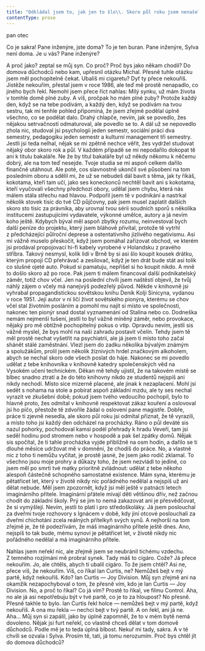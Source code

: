 ```yaml
---
title: "Odkládal jsem to, jak jen to šlo\\. Skoro půl roku jsem nenašel dost odhodlání, abych prostě dětem oznámil, že odcházím\\. Dál už to odkládat nejde, do domu s\_pečovatelskou službou totiž nastupuji už zítra ráno\\. Jistě, můj synek by se teď chtěl na hoďku natáhnout, jak prohlásil\\. Nejraději bych mu jednu vrazil\\. Já k\_tomuto okamžiku už tolik dní sbírám síly, několikrát jsem si přeříkal svou abdikační řeč, a\_on se zeptá: Teďkááá? Pitomec\\. Jo, teďka, okamžitě dolů\\. Sedám si za stůl a\_čekám, až se přišourá Sylva s\_Michalem\\. Sednout! Podívají se na sebe, ale oba si sednou\\. Chvíli nevím, jak začít… Možná to budete cítit nějak podobně jako já, že posledních pár let… Pan syn si uprostřed mé věty odkašle a\_přihlásí se jako ve škole\\. Kafíčko, ne? Že bysme si dali aspoň kafíčko? Zabořím hlavu do dlaní, nejraději bych se vypařil stropem\\. Sylva bez řečí vstane a\_odchází do kuchyně, kde postaví na kávu\\. Zadívám se na syna a\_přemýšlím, co a\_kdy jsem vlastně pokazil\\. Nevím, co se mu honí hlavou, ale můj nepochybně zoufalý pohled si vyložil jako pobídku k\_nezávaznému žvanění\\. Plácá o\_tom, jak se poprvé v\_životě vezl zadarmo taxíkem a\_že se ukázalo, že řidič je fanoušek Johnnyho Cashe, a\_že je podle něj úplně zbytečný plnit bramborovej knedlík škvarkama, když je k\_němu zelí a\_kačena\\. Hele, já teda nevím, cos měl tak důležitýho na práci v\_neděli odpoledne, pokračuje synek, a\_já už to nevydržím a\_skočím mu do řeči\\. Musel jsem se balit, chápeš? Balit, jo? A\_co? V\_tom okamžiku už Sylva přinesla kávu a\_zeptala se úplně stejně\\. Co balit, tati? Potřeboval jsem si sbalit věci, zítra odjíždím\\. Rozhodl jsem se, že odejdu do domu s\_pečovatelskou službou, a\_nastoupit tam mám zítra\\. To je důvod, proč jsem s\_vámi chtěl mluvit\\. Takže teď to víte\\. Budu potřebovat, abys mi pomohl s\_taškama, říkám Michalovi, Sylva mně ráno zavolá taxi… Do urychlené zprávy o\_mém zítřejším odjezdu se ozve bušení na dveře\\."
contentType: prose
---
```


<section>

pan otec

Co je sakra! Pane inženýre, jste doma? To je ten buran. Pane inženýre, Sylva není doma. Je u vás? Pane inženýre?

A proč jako? zeptal se můj syn. Co proč? Proč bys jako někam chodil? Do domova důchodců nebo kam, upřesnil otázku Michal. Přesně tuhle otázku jsem měl pochopitelně čekat. Ubalíš mi cigaretu? Dyť ty přece nekouříš. Jistěže nekouřím, přestal jsem v roce 1986, ale teď mě prostě nenapadlo, co jiného bych řekl. Nemohl jsem přece říct nahlas: Milý synku, už mám života v tomhle domě plné zuby. A víš, pročpak ho mám plné zuby? Protože každý den, když se na tebe podívám, a každý den, když se podívám na tvou sestru, tak mi tenhle pohled připomíná, že jsem zřejmě podělal úplně všechno, co se podělat dalo. Drahý chlapče, nevím, jak se povedlo, žes nějakou setrvačností odmaturoval, ale povedlo se to. A dál už se nepovedlo zhola nic, studoval jsi psychologii jeden semestr, sociální práci dva semestry, pedagogiku jeden semestr a kulturní management tři semestry. Jestli jsi teda nelhal, nějak se mi zpětně nechce věřit, žes vydržel studovat nějaký obor skoro rok a půl. V každém případě se mi nepodařilo dokopat tě ani k titulu bakaláře. Ne že by titul bakaláře byl už někdy někomu k něčemu dobrý, ale na tom teď nesejde. Tvoje studia se mi aspoň celkem dařilo finančně utáhnout. Ale poté, cos slavnostně ukončil své působení na tom posledním oboru a sdělil mi, že už se nebudeš dál bavit s těma, jak ty říkáš, kokotama, kteří tam učí, jako ses koneckonců nechtěl bavit ani s kokotama, kteří vyučovali všechny předchozí obory, udělal jsem chybu, která nás málem stála střechu nad hlavou. Podpořil jsem tě v podnikání a nastrkal několik stovek tisíc do tvé CD půjčovny, pak jsem musel zaplatit dalších skoro sto tisíc za právníka, aby urovnal tvou sérii soudních sporů s několika institucemi zastupujícími vydavatele, výkonné umělce, autory a já nevím koho ještě. Kdybych býval měl aspoň zbytky rozumu, neinvestoval bych další peníze do projektu, který jsem bláhově přivítal, protože tě vytrhl z předcházející půlroční deprese a ostentativního jízlivého negativismu. Asi mi vážně muselo přeskočit, když jsem pomáhal zařizovat obchod, ve kterém jsi prodával propojovací hi-fi kabely vyrobené v Holandsku z pravého stříbra. Takový nesmysl, kolik lidí v Brně by si asi šlo koupit kousek drátku, kterým propojí CD přehrávač a zesilovač, když je ten drát bude stát asi tolik co slušné ojeté auto. Pokud si pamatuju, nepřišel si ho koupit nikdo. A mně to došlo skoro až po roce. Pak jsem ti málem financoval další podnikatelský záměr, totiž chov včel. Jen na poslední chvíli jsem naštěstí objevil, že tvůj náhlý zájem o včely má nanejvýš podezřelý původ. Někde v knihovně jsi vyhrabal propagandistickou sovětskou knihu Deník Kolji Sinicyna, vydanou v roce 1951. Její autor v ní líčí život sovětského pionýra, kterému se chov včel stal životním posláním a pomohl mu najít si místo ve společnosti, nakonec ten pionýr snad dostal vyznamenání od Stalina nebo co. Dodneška nemám nejmenší tušení, jestli to byl vážně míněný záměr, nebo provokace, nějaký pro mě obtížně pochopitelný pokus o vtip. Opravdu nevím, jestli sis vážně myslel, že bys mohl na naši zahradu postavit včelín. Tehdy jsem tě měl prostě nechat vyšetřit na psychiatrii, ale já jsem ti místo toho začal shánět stálé zaměstnání. Vlezl jsem do zadku několika bývalým známým a spolužákům, prolil jsem několik žíznivých hrdel značkovým alkoholem, abych se nechal skoro ode všech poslat do háje. Nakonec se mi povedlo udělat z tebe knihovníka v knihovně katedry společenských věd na Vysokém učení technickém. Děkan mě tehdy ujistil, že na takovém místě se blbec snadno ztratí a že do této knihovny nikdo ze studentů nejspíš ani nikdy nechodí. Místo sice mizerně placené, ale jinak k nezaplacení. Mohl jsi sedět s nohama na stole a pobírat aspoň základní mzdu, ale ty ses nechal vyrazit ve zkušební době; pokud jsem tvého vedoucího pochopil, bylo to hlavně proto, žes odmítal v knihovně respektovat zákaz kouření a oslovoval jsi ho pičo, přestože tě zdvořile žádal o oslovení pane magistře. Dobře, práce ti zjevně nesedla, ale skoro půl roku jsi odmítal přiznat, že tě vyrazili, a místo toho jsi každý den odcházel na procházky. Ráno o půl deváté sis nazul pohorky, pochodoval kamsi podél přehrady k hradu Veveří, tam jsi seděl hodinu pod stromem nebo v hospodě a pak šel zpátky domů. Nějak sis spočítal, že ti tahle procházka vyjde přibližně na osm hodin, a dařilo se ti dlouhé měsíce udržovat mě v domnění, že chodíš do práce. No, a vlastně nic z toho ti nemůžu vyčítat, je prostě jasné, že jsem jako rodič zklamal. To všechno jsou moje prohry a důkazy toho, že jsem nezvládl to jediné, co jsem měl po smrti tvé matky prioritně zvládnout: udělat z tebe někoho alespoň částečně schopného samostatné existence. Mám syna, kterému je pětatřicet let, který v životě nikdy nic pořádného nedělal a nejspíš už ani dělat nebude. Měl jsem zpozornět, když jsi měl ještě v patnácti letech imaginárního přítele. Imaginární přátele mívají děti většinou dřív, než začnou chodit do základní školy. Prý se jim to nemá zakazovat ani je přesvědčovat, že si vymýšlejí. Nevím, jestli to platí i pro středoškoláky. Já jsem poslouchal za dveřmi tvoje rozhovory s Ignácem v době, kdy jiní otcové poslouchali za dveřmi chichotání zcela reálných přítelkyň svých synů. A nejhorší na tom zřejmě je, že tě podezřívám, že máš imaginárního přítele ještě dnes. Ano, nejspíš to tak bude, mému synovi je pětatřicet let, v životě nikdy nic pořádného nedělal a má imaginárního přítele.

Nahlas jsem neřekl nic, ale zřejmě jsem se neubránil tichému vzdechu. Z temného rozjímání mě probral synek. Tady máš to cigáro. Cože? Já přece nekouřím. Jo, ale chtěls, abych ti ubalil cigáro. To že jsem chtěl? Asi ne, přece víš, že nekouřím. Víš, co říkal Ian Curtis, ne? Nemůžeš bejt v mý partě, když nekouříš. Kdo? Ian Curtis — Joy Division. Můj syn zřejmě ani na okamžik nezapochyboval o tom, že přesně vím, kdo je Ian Curtis — Joy Division. No, a proč to říkal? Co já vím? Prostě to říkal, ve filmu Control. Aha, no ale já asi nepotřebuju být v tvé partě, co je to za hloupost? No přesně. Přesně takhle to bylo. Ian Curtis řekl holce — nemůžeš bejt v mý partě, když nekouříš. A ona mu řekla — nechci bejt v tvý partě. A on řekl, ani já ne. Aha… Můj syn si zapálil, jako by úplně zapomněl, že to v mém bytě nemá dovoleno. Nějak jsi furt neřekl, co vlastně chceš dělat v tom domově důchodců. Podle mě je to teda úplná blbost. Nekuř mi tady, sakra. A v té chvíli se ozvala i Sylva. Prosím tě, tati, já tomu nerozumím. Proč bys chtěl jít do domova důchodců?

</section>

